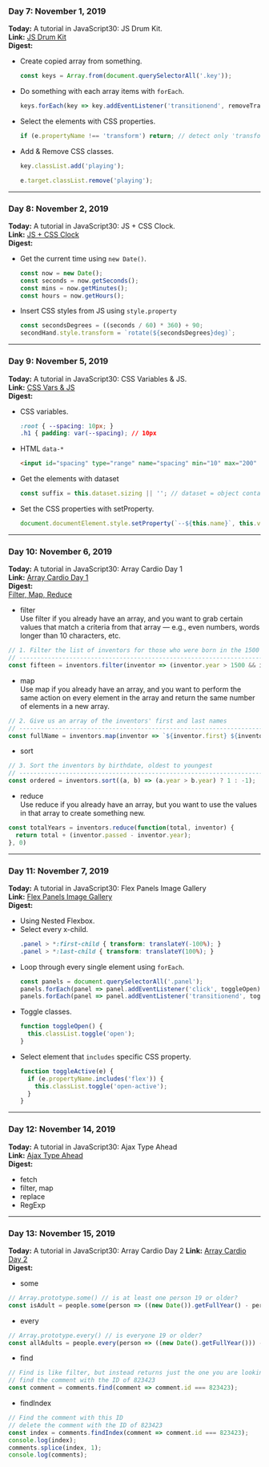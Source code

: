 ### Day 7: November 1, 2019
**Today:** A tutorial in JavaScript30: JS Drum Kit.  
**Link:** [JS Drum Kit](https://codepen.io/siikheaw/pen/BaaYeRp)  
**Digest:**  
- Create copied array from something.
  ```js
  const keys = Array.from(document.querySelectorAll('.key'));
  ```
- Do something with each array items with ``forEach``.
  ```js
  keys.forEach(key => key.addEventListener('transitionend', removeTransition));
  ```
- Select the elements with CSS properties.
  ```js
  if (e.propertyName !== 'transform') return; // detect only 'transform' property
  ```
- Add & Remove CSS classes.
  ```js
  key.classList.add('playing');
  ```
  ```js
  e.target.classList.remove('playing');
  ```

---

### Day 8: November 2, 2019
**Today:** A tutorial in JavaScript30: JS + CSS Clock.  
**Link:** [JS + CSS Clock](https://codepen.io/siikheaw/pen/ExxQzbM?editors=0110)  
**Digest:**  
- Get the current time using ``new Date()``.  
  ```js
  const now = new Date();
  const seconds = now.getSeconds();
  const mins = now.getMinutes();
  const hours = now.getHours();
  ```
- Insert CSS styles from JS using ``style.property``
  ```js
  const secondsDegrees = ((seconds / 60) * 360) + 90;
  secondHand.style.transform = `rotate(${secondsDegrees}deg)`;
  ```
---

### Day 9: November 5, 2019
**Today:** A tutorial in JavaScript30: CSS Variables & JS.  
**Link:** [CSS Vars & JS](https://codepen.io/siikheaw/pen/vYYRBvK)  
**Digest:**  
- CSS variables.
  ```css
  :root { --spacing: 10px; }
  .h1 { padding: var(--spacing); // 10px
  ```

- HTML ``data-*``
  ```html
  <input id="spacing" type="range" name="spacing" min="10" max="200" value="10" data-sizing="px">
  ```

- Get the elements with dataset
  ```js
  const suffix = this.dataset.sizing || ''; // dataset = object contains data-*
  ```

- Set the CSS properties with setProperty.
  ```js
  document.documentElement.style.setProperty(`--${this.name}`, this.value + suffix);
  ```

---
  
### Day 10: November 6, 2019
**Today:** A tutorial in JavaScript30: Array Cardio Day 1  
**Link:** [Array Cardio Day 1](https://codepen.io/siikheaw/pen/wvvYeov)  
**Digest:**  
  [Filter, Map, Reduce](https://medium.com/better-programming/javascript-filter-map-reduce-9ab7fbe6f193)  
  - filter  
    Use filter if you already have an array, and you want to grab certain values that match a criteria from that array — e.g., even numbers, words longer than 10 characters, etc.  
  ```js
  // 1. Filter the list of inventors for those who were born in the 1500's
  // ------------------------------------------------------------------------
  const fifteen = inventors.filter(inventor => (inventor.year > 1500 && inventor.year < 1600));
  ```
  - map  
    Use map if you already have an array, and you want to perform the same action on every element in the array and return the same number of elements in a new array.
  ```js
  // 2. Give us an array of the inventors' first and last names
  // ------------------------------------------------------------------------
  const fullName = inventors.map(inventor => `${inventor.first} ${inventor.last}`);
  ```
  - sort  
  ```js
  // 3. Sort the inventors by birthdate, oldest to youngest
  // ------------------------------------------------------------------------
  const ordered = inventors.sort((a, b) => (a.year > b.year) ? 1 : -1);
  ```
  - reduce  
  Use reduce if you already have an array, but you want to use the values in that array to create something new.
  ```js
  const totalYears = inventors.reduce(function(total, inventor) {
    return total + (inventor.passed - inventor.year);
  }, 0)
  ```

---

### Day 11: November 7, 2019
**Today:** A tutorial in JavaScript30: Flex Panels Image Gallery  
**Link:** [Flex Panels Image Gallery](https://codepen.io/siikheaw/pen/BaaxRKN?editors=0110)  
**Digest:**  
- Using Nested Flexbox.
- Select every x-child.
  ```css
  .panel > *:first-child { transform: translateY(-100%); }
  .panel > *:last-child { transform: translateY(100%); }
  ```
- Loop through every single element using ``forEach``.
  ```js
  const panels = document.querySelectorAll('.panel');
  panels.forEach(panel => panel.addEventListener('click', toggleOpen));
  panels.forEach(panel => panel.addEventListener('transitionend', toggleActive));
  ```
- Toggle classes.
  ```js
  function toggleOpen() {
    this.classList.toggle('open');
  }
  ```
- Select element that ``includes`` specific CSS property.
  ```js
  function toggleActive(e) {
    if (e.propertyName.includes('flex')) {
      this.classList.toggle('open-active');
    }
  }
  ```

---

### Day 12: November 14, 2019
**Today:** A tutorial in JavaScript30: Ajax Type Ahead  
**Link:** [Ajax Type Ahead](https://codepen.io/siikheaw/pen/wvvEwyL)  
**Digest:**  
  - fetch
  - filter, map
  - replace
  - RegExp

---

### Day 13: November 15, 2019
**Today:** A tutorial in JavaScript30: Array Cardio Day 2
**Link:** [Array Cardio Day 2](https://codepen.io/siikheaw/pen/mddadRG)  
**Digest:**  
  - some
  ```js
  // Array.prototype.some() // is at least one person 19 or older?
  const isAdult = people.some(person => ((new Date()).getFullYear() - person.year >= 19));
  ```
  - every
  ```js
  // Array.prototype.every() // is everyone 19 or older?
  const allAdults = people.every(person => ((new Date().getFullYear())) - person.year >= 19);
  ```
  - find
  ```js
  // Find is like filter, but instead returns just the one you are looking for
  // find the comment with the ID of 823423
  const comment = comments.find(comment => comment.id === 823423);
  ```
  - findIndex
  ```js
  // Find the comment with this ID
  // delete the comment with the ID of 823423
  const index = comments.findIndex(comment => comment.id === 823423);
  console.log(index);
  comments.splice(index, 1);
  console.log(comments);
  ```

